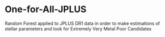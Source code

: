 # One-for-All-JPLUS
Random Forest applied to JPLUS DR1 data in order to make estimations of stellar parameters and look for Extremely Very Metal Poor Candidates

